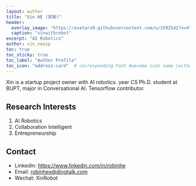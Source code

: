 ```yaml
---
layout: author
title: "Xin HE (贺新)"
header:
  overlay_image: "https://avatars0.githubusercontent.com/u/1592542?v=4"
  caption: "xinwithrobot"
excerpt: "AI Robotics"
author: xin_newip
toc: true
toc_sticky: true
toc_label: "Author Profile"
toc_icon: "address-card"  # corresponding Font Awesome icon name (without fa prefix)
---
```


Xin is a startup project owner with AI robotics.  year CS Ph.D. student at BUPT, major in Conversational AI. Tensorflow contributor.

## Research Interests

1. AI Robotics
1. Collaboration Intelligent
1. Entrepreneurship

## Contact

- Linkedin: <https://www.linkedin.com/in/robinhe>
- Email: <robinhex@dingtalk.com>
- Wechat: XinRobot
